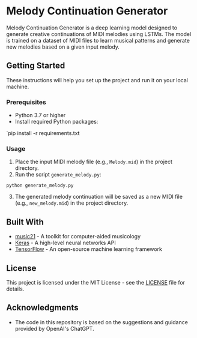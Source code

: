 # Melody Continuation Generator

Melody Continuation Generator is a deep learning model designed to generate creative continuations of MIDI melodies using LSTMs. The model is trained on a dataset of MIDI files to learn musical patterns and generate new melodies based on a given input melody.

## Getting Started

These instructions will help you set up the project and run it on your local machine.

### Prerequisites

- Python 3.7 or higher
- Install required Python packages:

`pip install -r requirements.txt


### Usage

1. Place the input MIDI melody file (e.g., `Melody.mid`) in the project directory.
2. Run the script `generate_melody.py`:


`python generate_melody.py`

3. The generated melody continuation will be saved as a new MIDI file (e.g., `new_melody.mid`) in the project directory.

## Built With

- [music21](http://web.mit.edu/music21/) - A toolkit for computer-aided musicology
- [Keras](https://keras.io/) - A high-level neural networks API
- [TensorFlow](https://www.tensorflow.org/) - An open-source machine learning framework

## License

This project is licensed under the MIT License - see the [LICENSE](LICENSE) file for details.

## Acknowledgments

- The code in this repository is based on the suggestions and guidance provided by OpenAI's ChatGPT.
